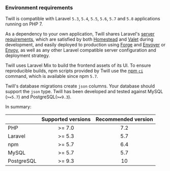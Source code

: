 ### Environment requirements
Twill is compatible with Laravel `5.3`, `5.4`, `5.5`, `5.6`, `5.7` and `5.8` applications running on PHP 7.

As a dependency to your own application, Twill shares Laravel's [server requirements](https://laravel.com/docs/5.6/installation#server-requirements), which are satisfied by both [Homestead](https://laravel.com/docs/5.6/homestead) and [Valet](https://laravel.com/docs/5.6/valet) during development, and easily deployed to production using [Forge](https://forge.laravel.com) and [Envoyer](https://envoyer.io) or [Envoy](https://laravel.com/docs/envoy), as well as any other Laravel compatible server configuration and deployment strategy.

Twill uses Laravel Mix to build the frontend assets of its UI. To ensure reproducible builds, npm scripts provided by Twill use the [npm `ci`](https://blog.npmjs.org/post/171556855892/introducing-npm-ci-for-faster-more-reliable) command, which is available since npm `5.7`.

Twill's database migrations create `json` columns. Your database should support the `json` type. Twill has been developed and tested against MySQL (`>=5.7`) and PostgreSQL(`>=9.3`).

In summary:

|            | Supported versions | Recommended version |
|:-----------|:------------------:|:-------------------:|
| PHP        | >= 7.0             | 7.2                 |
| Laravel    | >= 5.3             | 5.7                 |
| npm        | >= 5.7             | 6.4                 |
| MySQL      | >= 5.7             | 5.7                 |
| PostgreSQL | >= 9.3             | 10                  |
